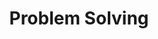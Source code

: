 ---
layout: list    # list 고정이다. _layout 폴더의 list.html을 쓴다는 말인듯?
title: Problem Solving # 들어가면 나오는 게시판 제목이다.
slug: ps
# slug는  공식 홈페이지에서는 식별값이라고 한다. 중요.
# 나는 그냥 (게시판 글 dir 이름, _featured_categories에 md파일명 다 맞췄다. 

description: >
  알고리즘, 문제 풀이 카테고리
sitemap: true
---